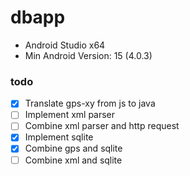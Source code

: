 # dbapp
- Android Studio x64
- Min Android Version: 15 (4.0.3)

### todo
- [x] Translate gps-xy from js to java
- [ ] Implement xml parser
- [ ] Combine xml parser and http request
- [x] Implement sqlite
- [x] Combine gps and sqlite
- [ ] Combine xml and sqlite
